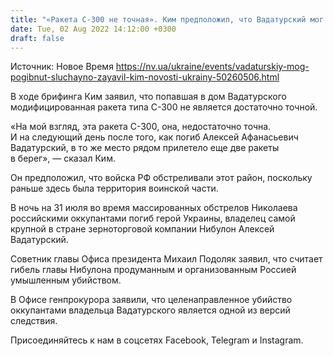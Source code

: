 ```yaml
---
title: "«Ракета С-300 не точная». Ким предположил, что Вадатурский мог погибнуть случайно"
date: Tue, 02 Aug 2022 14:12:00 +0300
draft: false
---
```

Источник: Новое Время https://nv.ua/ukraine/events/vadaturskiy-mog-pogibnut-sluchayno-zayavil-kim-novosti-ukrainy-50260506.html


 В ходе брифинга Ким заявил, что попавшая в дом Вадатурского модифицированная ракета типа С-300 не является достаточно точной.

«На мой взгляд, эта ракета С-300, она, недостаточно точна. И на следующий день после того, как погиб Алексей Афанасьевич Вадатурский, в то же место рядом прилетело еще две ракеты в берег», — сказал Ким.

Он предположил, что войска РФ обстреливали этот район, поскольку раньше здесь была территория воинской части.

В ночь на 31 июля во время массированных обстрелов Николаева российскими оккупантами погиб герой Украины, владелец самой крупной в стране зерноторговой компании Нибулон Алексей Вадатурский.

Советник главы Офиса президента Михаил Подоляк заявил, что считает гибель главы Нибулона продуманным и организованным Россией умышленным убийством.

В Офисе генпрокурора заявили, что целенаправленное убийство оккупантами владельца Вадатурского является одной из версий следствия.

Присоединяйтесь к нам в соцсетях Facebook, Telegram и Instagram.
